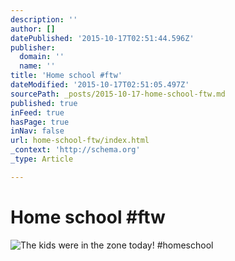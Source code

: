 ```yaml
---
description: ''
author: []
datePublished: '2015-10-17T02:51:44.596Z'
publisher:
  domain: ''
  name: ''
title: 'Home school #ftw'
dateModified: '2015-10-17T02:51:05.497Z'
sourcePath: _posts/2015-10-17-home-school-ftw.md
published: true
inFeed: true
hasPage: true
inNav: false
url: home-school-ftw/index.html
_context: 'http://schema.org'
_type: Article

---
```

# Home school \#ftw
![The kids were in the zone today&excl; &num;homeschool](https://pbs.twimg.com/media/COa38ZMUcAAuX6K.jpg:large)